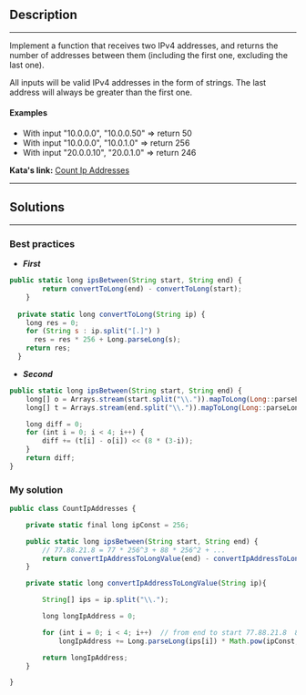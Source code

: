 ## Description

---

Implement a function that receives two IPv4 addresses, and returns the number of addresses between them (including the first one, excluding the last one).

All inputs will be valid IPv4 addresses in the form of strings. The last address will always be greater than the first one.


#### Examples
* With input "10.0.0.0", "10.0.0.50"  => return   50
* With input "10.0.0.0", "10.0.1.0"   => return  256
* With input "20.0.0.10", "20.0.1.0"  => return  246

**Kata's link:** [Count  Ip Addresses](https://www.codewars.com/kata/526989a41034285187000de4/train/java)

---

## Solutions

---

### Best practices
* ***First***
```js
public static long ipsBetween(String start, String end) {
		return convertToLong(end) - convertToLong(start);
	}
  
  private static long convertToLong(String ip) {
    long res = 0;
    for (String s : ip.split("[.]") )
      res = res * 256 + Long.parseLong(s);
    return res;
  }
```

* ***Second***
```js
public static long ipsBetween(String start, String end) {
    long[] o = Arrays.stream(start.split("\\.")).mapToLong(Long::parseLong).toArray();
    long[] t = Arrays.stream(end.split("\\.")).mapToLong(Long::parseLong).toArray();

    long diff = 0;
    for (int i = 0; i < 4; i++) {
        diff += (t[i] - o[i]) << (8 * (3-i));
    }
    return diff;
}
```

### My solution

```js
public class CountIpAddresses {

    private static final long ipConst = 256;

    public static long ipsBetween(String start, String end) {
        // 77.88.21.8 = 77 * 256^3 + 88 * 256^2 + ...
        return convertIpAddressToLongValue(end) - convertIpAddressToLongValue(start);
    }

    private static long convertIpAddressToLongValue(String ip){

        String[] ips = ip.split("\\.");

        long longIpAddress = 0;

        for (int i = 0; i < 4; i++)  // from end to start 77.88.21.8  8 -> 77
            longIpAddress += Long.parseLong(ips[i]) * Math.pow(ipConst, 4 - 1 -i);

        return longIpAddress;
    }

}
```

